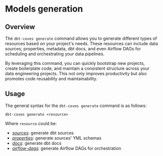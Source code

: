 # Models generation

## Overview

The `dbt-coves generate` command allows you to generate different types of resources based on your project's needs. These resources can include data sources, properties, metadata, dbt docs, and even Airflow DAGs for scheduling and orchestrating your data pipelines.

By leveraging this command, you can quickly bootstrap new projects, create boilerplate code, and maintain a consistent structure across your data engineering projects. This not only improves productivity but also promotes code reusability and maintainability.

## Usage

The general syntax for the `dbt-coves generate` command is as follows:

```console
dbt-coves generate <resource>
```

Where `resource` could be:

- [_sources_](sources/): generate dbt sources
- [_properties_](properties/): generate sources' YML schemas
- [_docs_](docs/): generate dbt docs
- [_airflow-dags_](airflow%20dags/): generate Airflow DAGs for orchestration
